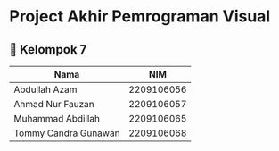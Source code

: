 # Project Akhir Pemrograman Visual
## 📌 Kelompok 7

| **Nama**                  | **NIM**       |
|---------------------------|---------------|
| Abdullah Azam             | 2209106056    |
| Ahmad Nur Fauzan          | 2209106057    |
| Muhammad Abdillah         | 2209106065    |
| Tommy Candra Gunawan      | 2209106068    |
